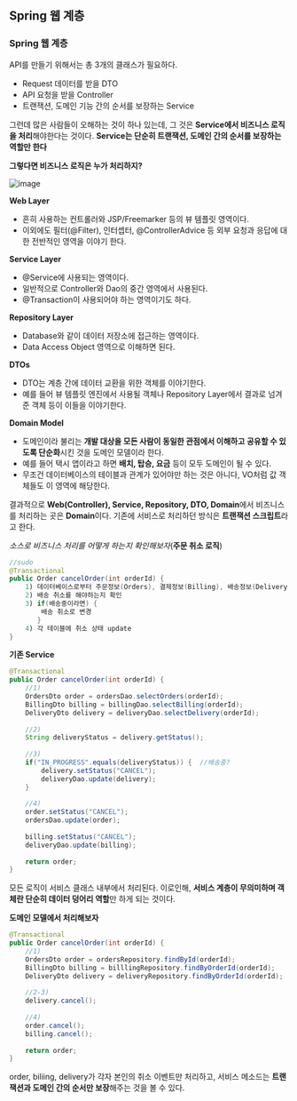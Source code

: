 ## Spring 웹 계층

### Spring 웹 계층

API를 만들기 위해서는 총 3개의 클래스가 필요하다.

- Request 데이터를 받을 DTO
- API 요청을 받을 Controller
- 트랜잭션, 도메인 기능 간의 순서를 보장하는 Service



그런데 많은 사람들이 오해하는 것이 하나 있는데, 그 것은 **Service에서 비즈니스 로직을 처리**해야한다는 것이다. **Service는 단순히 트랜잭션, 도메인 간의 순서를 보장하는 역할만 한다**

**그렇다면 비즈니스 로직은 누가 처리하지?**

![image](https://user-images.githubusercontent.com/40616436/73117820-a129d280-3f8e-11ea-812e-2b88eed75969.png)

**Web Layer**

- 흔히 사용하는 컨트롤러와 JSP/Freemarker 등의 뷰 템플릿 영역이다.
- 이외에도 필터(@Filter), 인터셉터, @ControllerAdvice 등 외부 요청과 응답에 대한 전반적인 영역을 이야기 한다.

**Service Layer**

- @Service에 사용되는 영역이다.
- 일반적으로 Controller와 Dao의 중간 영역에서 사용된다.
- @Transaction이 사용되어야 하는 영역이기도 하다.

**Repository Layer**

- Database와 같이 데이터 저장소에 접근하는 영역이다.
- Data Access Object 영역으로 이해하면 된다.

**DTOs**

- DTO는 계층 간에 데이터 교환을 위한 객체를 이야기한다.
- 예를 들어 뷰 템플릿 엔진에서 사용될 객체나 Repository Layer에서 결과로 넘겨준 객체 등이 이들을 이야기한다.

**Domain Model**

- 도메인이라 불리는 **개발 대상을 모든 사람이 동일한 관점에서 이해하고 공유할 수 있도록 단순화**시킨 것을 도메인 모델이라 한다.
- 예를 들어 택시 앱이라고 하면 **배치, 탑승, 요금** 등이 모두 도메인이 될 수 있다.
- 무조건 데이터베이스의 테이블과 관계가 있어야만 하는 것은 아니다, VO처럼 값 객체들도 이 영역에 해당한다.

결과적으로 **Web(Controller), Service, Repository, DTO, Domain**에서 비즈니스를 처리하는 곳은 **Domain**이다. 기존에 서비스로 처리하던 방식은 **트랜잭션 스크립트**라고 한다.



*소스로 비즈니스 처리를 어떻게 하는지 확인해보자*(**주문 취소 로직**)

```java
//sudo
@Transactional
public Order cancelOrder(int orderId) {
    1) 데이터베이스로부터 주문정보(Orders), 결제정보(Billing), 배송정보(Delivery) 조회
    2) 배송 취소를 해야하는지 확인
    3) if(배송중이라면) {
        배송 취소로 변경
       }
    4) 각 테이블에 취소 상태 update
}
```



**기존 Service**

```java
@Transactional
public Order cancelOrder(int orderId) {
    //1)
    OrdersDto order = ordersDao.selectOrders(orderId);
    BillingDto billing = billingDao.selectBilling(orderId);
    DeliveryDto delivery = deliveryDao.selectDelivery(orderId);
    
    //2)
    String deliveryStatus = delivery.getStatus();
    
    //3)
    if("IN_PROGRESS".equals(deliveryStatus)) {	//배송중?
        delivery.setStatus("CANCEL");
        deliveryDao.update(delivery);
    }
    
    //4)
    order.setStatus("CANCEL");
    ordersDao.update(order);
    
    billing.setStatus("CANCEL");
    deliveryDao.update(billing);
    
    return order;
}
```

모든 로직이 서비스 클래스 내부에서 처리된다. 이로인해, **서비스 계층이 무의미하며 객체란 단순히 데이터 덩어리 역할**만 하게 되는 것이다.



**도메인 모델에서 처리해보자**

```java
@Transactional
public Order cancelOrder(int orderId) {
    //1)
    OrdersDto order = ordersRepository.findById(orderId);
    BillingDto billing = billlingRepository.findByOrderId(orderId);
    DeliveryDto delivery = deliveryRepository.findByOrderId(orderId);
    
    //2-3)
	delivery.cancel();
    
    //4)
    order.cancel();
    billing.cancel();
    
    return order;
}
```

order, biliing, delivery가 각자 본인의 취소 이벤트만 처리하고, 서비스 메소드는 **트랜잭션과 도메인 간의 순서만 보장**해주는 것을 볼 수 있다.



###